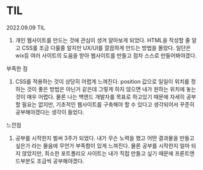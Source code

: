 # TIL

2022.09.09 TIL
1) 개인 웹사이트를 만드는 것에 관심이 생겨 알아보게 되었다.
HTML을 작성할 줄 알고 CSS를 조금 다룰줄 알지만 UX/UI를 깔끔하게 만드는 방법을 몰랐다.
일단은 wix등 여러 사이트의 도움을 받아 웹사이트를 만들고 점차 스스로 만들어봐야겠다.

부족한 점
1) CSS를 적용하는 것이 상당히 어렵게 느껴진다. position 값으로 일일이 위치를 정하는 것이 좋은 방법은 아닌거 같은데
그렇게 하지 않으면 내가 원하는 위치에 놓는 것이 매우 어렵다. 물론 나는 백엔드 개발자를 목표로 하고있기 때문에 자세히 공부할 필요는 없지만,
기초적인 웹사이트를 구축해야 할 수 있다고 생각되어서 꾸준히 공부해야겠다는 생각이 들었다. 


느낀점
1) 공부를 시작한지 벌써 3주가 되었다. 내가 무슨 노력을 했고 어떤 결과물을 만들고 싶은가 라는 물음에 무언가 부족함이 있게 느껴진다. 
물론 공부를 시작한지 얼마 되지 않았지만, 최소한 포트폴리오 사이트는 내가 직접 만들고 싶기 때문에 프론트엔드부분도 조금씩 공부해야겠다.